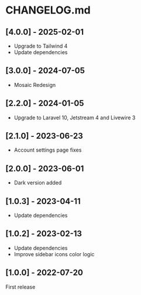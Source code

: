 # CHANGELOG.md

## [4.0.0] - 2025-02-01

- Upgrade to Tailwind 4
- Update dependencies

## [3.0.0] - 2024-07-05

- Mosaic Redesign

## [2.2.0] - 2024-01-05

- Upgrade to Laravel 10, Jetstream 4 and Livewire 3

## [2.1.0] - 2023-06-23

- Account settings page fixes

## [2.0.0] - 2023-06-01

- Dark version added

## [1.0.3] - 2023-04-11

- Update dependencies

## [1.0.2] - 2023-02-13

- Update dependencies
- Improve sidebar icons color logic

## [1.0.0] - 2022-07-20

First release